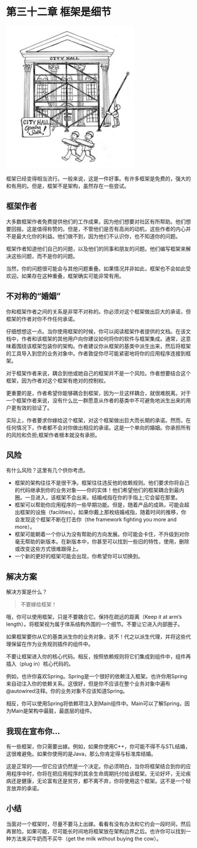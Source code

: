 # 第三十二章 框架是细节

![](/assets/32/c32.png)

框架已经变得相当流行。一般来说，这是一件好事。有许多框架是免费的，强大的和有用的。但是，框架不是架构，虽然存在一些尝试。

## 框架作者

大多数框架作者免费提供他们的工作成果，因为他们想要对社区有所帮助。他们想要回报。这是值得称赞的。但是，不管他们是否有高尚的动机，这些作者的内心并不是最大化你的利益。他们做不到，因为他们不认识你，也不知道你的问题。

框架作者知道他们自己的问题，以及他们的同事和朋友的问题。他们编写框架来解决这些问题，而不是你的问题。

当然，你的问题很可能会与其他问题重叠。如果情况并非如此，框架也不会如此受欢迎。如果存在这种重叠，框架确实可能非常有用。

## 不对称的“婚姻”

你和框架作者之间的关系是非常不对称的。你必须对这个框架做出巨大的承诺，但框架的作者对你不作任何承诺。

仔细想想这一点。当你使用框架的时候，你可以阅读框架作者提供的文档。在该文档中，作者和该框架的其他用户向你建议如何将你的软件与框架集成。通常，这意味着围绕该框架包装你的架构。作者建议你从框架的基类中派生出来，然后将框架的工具导入到您的业务对象中。作者敦促你尽可能紧密地将你的应用程序连接到框架。

对于框架作者来说，耦合到他或她自己的框架并不是一个风险。作者想要结合这个框架，因为作者对这个框架有绝对的控制权。

更重要的是，作者希望你能够耦合到框架，因为一旦这样耦合，就很难脱离。对于一个框架作者来说，没有什么比一群愿意从作者的基类中不可避免地派生出来的用户更有效的验证了。

实际上，作者要求你嫁给这个框架，对这个框架做出巨大而长期的承诺。然而，在任何情况下，作者都不会对你做出相应的承诺。这是一个单向的婚姻。你承担所有的风险和负担;框架作者根本就没有承担。

## 风险

有什么风险？这里有几个供你考虑。

* 框架的架构往往不是很干净。框架往往违反他的依赖规则。他们要求你将自己的代码继承到你的业务对象——你的实体！他们希望他们的框架耦合到最内圈。一旦进入，该框架不会出来。结婚戒指在你的手指上;它会留在那里。
* 框架可以帮助你应用程序的一些早期功能。但是，随着产品的成熟，可能会超出框架的设施（facilities）。如果你戴上那枚结婚戒指，随着时间的推移，你会发现这个框架不断在打击你（the framework fighting you more and more）。
* 框架可能朝着一个你认为没有帮助的方向发展。你可能会卡住，不升级到对你毫无帮助的新版本。在新版本中，你甚至可以找到一些旧的特性，使用，删除或改变这些方式很难跟得上。
* 一个新的更好的框架可能会出现，你希望你可以切换到。

## 解决方案

解决方案是什么？

> 不要嫁给框架！

哦，你可以使用框架，只是不要耦合它。保持在疏远的距离（Keep it at arm’s length）。将框架视为属于体系结构外围的一个细节。不要让它进入内部圈子。

如果框架要你从它的基类派生你的业务对象，说不！代之以派生代理，并将这些代理保留在作为业务规则插件的组件中。

不要让框架进入你的核心代码。相反，按照依赖规则将它们集成到组件中，组件再插入（plug in）核心代码的。

例如，也许你喜欢Spring。Spring是一个很好的依赖注入框架。也许你用Spring来自动注入你的依赖关系。这很好，但是你不应该在整个业务对象中遍布@autowired注释。你的业务对象不应该知道Spring。

相反，你可以使用Spring将依赖项注入到Main组件中。Main可以了解Spring，因为Main是架构中最脏，最底层的组件。

## 我现在宣布你...

有一些框架，你只需要出嫁。例如，如果你使用C++，你可能不得不与STL结婚，这很难避免。如果你使用的是Java，那么你肯定得与标准库结婚。

这是正常的——但它应该仍然是一个决定。你必须明白，当你将框架结合到你的应用程序中时，你将在把应用程序的其余生命周期托付给该框架。无论好坏，无论疾病还是健康，无论富有还是贫穷，都不离不弃，你将使用这个框架。这不是一个轻言放弃的承诺。

## 小结

当面对一个框架时，尽量不要马上出嫁。看看有没有办法和它约会一段时间，然后再冒险。如果可能，尽可能长时间地将框架放在架构边界之后。也许你可以找到一种方法来买牛奶而不买牛（get the milk without buying the cow）。

